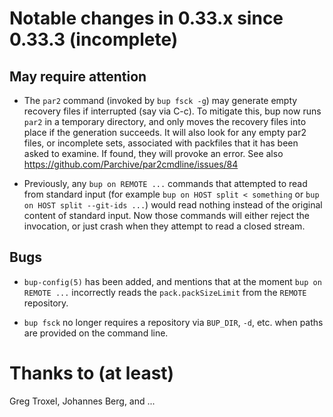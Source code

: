 Notable changes in 0.33.x since 0.33.3 (incomplete)
===================================================

May require attention
---------------------

* The `par2` command (invoked by `bup fsck -g`) may generate empty
  recovery files if interrupted (say via C-c).  To mitigate this, bup
  now runs `par2` in a temporary directory, and only moves the
  recovery files into place if the generation succeeds.  It will also
  look for any empty par2 files, or incomplete sets, associated with
  packfiles that it has been asked to examine.  If found, they will
  provoke an error.  See also
  https://github.com/Parchive/par2cmdline/issues/84

* Previously, any `bup on REMOTE ...` commands that attempted to read
  from standard input (for example `bup on HOST split < something` or
  `bup on HOST split --git-ids ...`) would read nothing instead of the
  original content of standard input.  Now those commands will either
  reject the invocation, or just crash when they attempt to read a
  closed stream.

Bugs
----

* `bup-config(5)` has been added, and mentions that at the moment `bup
  on REMOTE ...` incorrectly reads the `pack.packSizeLimit` from the
  `REMOTE` repository.

* `bup fsck` no longer requires a repository via `BUP_DIR`, `-d`,
  etc. when paths are provided on the command line.

Thanks to (at least)
====================

Greg Troxel, Johannes Berg, and ...
